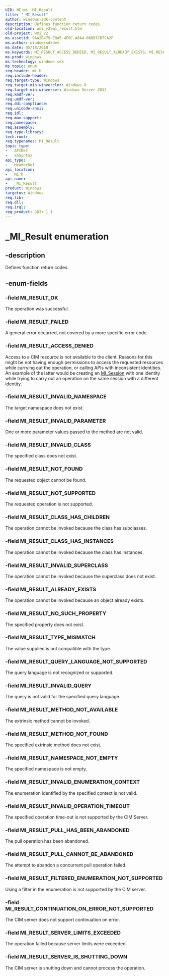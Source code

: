 ```yaml
---
UID: NE:mi._MI_Result
title: "_MI_Result"
author: windows-sdk-content
description: Defines function return codes.
old-location: wmi_v2\mi_result.htm
old-project: wmi_v2
ms.assetid: 9AA2B479-E8A5-4F0C-A8A4-06DB7CB7CA2F
ms.author: windowssdkdev
ms.date: 05/18/2018
ms.keywords: MI_RESULT_ACCESS_DENIED, MI_RESULT_ALREADY_EXISTS, MI_RESULT_CLASS_HAS_CHILDREN, MI_RESULT_CLASS_HAS_INSTANCES, MI_RESULT_CONTINUATION_ON_ERROR_NOT_SUPPORTED, MI_RESULT_FAILED, MI_RESULT_FILTERED_ENUMERATION_NOT_SUPPORTED, MI_RESULT_INVALID_CLASS, MI_RESULT_INVALID_ENUMERATION_CONTEXT, MI_RESULT_INVALID_NAMESPACE, MI_RESULT_INVALID_OPERATION_TIMEOUT, MI_RESULT_INVALID_PARAMETER, MI_RESULT_INVALID_QUERY, MI_RESULT_INVALID_SUPERCLASS, MI_RESULT_METHOD_NOT_AVAILABLE, MI_RESULT_METHOD_NOT_FOUND, MI_RESULT_NAMESPACE_NOT_EMPTY, MI_RESULT_NOT_FOUND, MI_RESULT_NOT_SUPPORTED, MI_RESULT_NO_SUCH_PROPERTY, MI_RESULT_OK, MI_RESULT_PULL_CANNOT_BE_ABANDONED, MI_RESULT_PULL_HAS_BEEN_ABANDONED, MI_RESULT_QUERY_LANGUAGE_NOT_SUPPORTED, MI_RESULT_SERVER_IS_SHUTTING_DOWN, MI_RESULT_SERVER_LIMITS_EXCEEDED, MI_RESULT_TYPE_MISMATCH, MI_Result, MI_Result enumeration [Windows Management Infrastructure (MI)], _MI_Result, _MI_Result enumeration [Windows Management Infrastructure (MI)], mi/MI_RESULT_ACCESS_DENIED, mi/MI_RESULT_ALREADY_EXISTS, mi/MI_RESULT_CLASS_HAS_CHILDREN, mi/MI_RESULT_CLASS_HAS_INSTANCES, mi/MI_RESULT_CONTINUATION_ON_ERROR_NOT_SUPPORTED, mi/MI_RESULT_FAILED, mi/MI_RESULT_FILTERED_ENUMERATION_NOT_SUPPORTED, mi/MI_RESULT_INVALID_CLASS, mi/MI_RESULT_INVALID_ENUMERATION_CONTEXT, mi/MI_RESULT_INVALID_NAMESPACE, mi/MI_RESULT_INVALID_OPERATION_TIMEOUT, mi/MI_RESULT_INVALID_PARAMETER, mi/MI_RESULT_INVALID_QUERY, mi/MI_RESULT_INVALID_SUPERCLASS, mi/MI_RESULT_METHOD_NOT_AVAILABLE, mi/MI_RESULT_METHOD_NOT_FOUND, mi/MI_RESULT_NAMESPACE_NOT_EMPTY, mi/MI_RESULT_NOT_FOUND, mi/MI_RESULT_NOT_SUPPORTED, mi/MI_RESULT_NO_SUCH_PROPERTY, mi/MI_RESULT_OK, mi/MI_RESULT_PULL_CANNOT_BE_ABANDONED, mi/MI_RESULT_PULL_HAS_BEEN_ABANDONED, mi/MI_RESULT_QUERY_LANGUAGE_NOT_SUPPORTED, mi/MI_RESULT_SERVER_IS_SHUTTING_DOWN, mi/MI_RESULT_SERVER_LIMITS_EXCEEDED, mi/MI_RESULT_TYPE_MISMATCH, mi/MI_Result, wmi._mi_result, wmi_v2.mi_result
ms.prod: windows
ms.technology: windows-sdk
ms.topic: enum
req.header: mi.h
req.include-header: 
req.target-type: Windows
req.target-min-winverclnt: Windows 8
req.target-min-winversvr: Windows Server 2012
req.kmdf-ver: 
req.umdf-ver: 
req.ddi-compliance: 
req.unicode-ansi: 
req.idl: 
req.max-support: 
req.namespace: 
req.assembly: 
req.type-library: 
tech.root: 
req.typenames: MI_Result
topic_type:
-	APIRef
-	kbSyntax
api_type:
-	HeaderDef
api_location:
-	Mi.h
api_name:
-	_MI_Result
product: Windows
targetos: Windows
req.lib: 
req.dll: 
req.irql: 
req.product: GDI+ 1.1
---
```


# _MI_Result enumeration


## -description


Defines function return codes.


## -enum-fields




### -field MI_RESULT_OK

The operation was successful.


### -field MI_RESULT_FAILED

A general error occurred, not covered by a more specific error code.


### -field MI_RESULT_ACCESS_DENIED

Access to a CIM resource is not available to the client. Reasons for this might be not having enough permissions to access the requested resources while carrying out the operation, 
or calling APIs with inconsistent identities. An example of the latter would be creating an <a href="https://msdn.microsoft.com/68a69321-0aa9-423e-a72f-aa2f4dee2d51">MI_Session</a> with one identity while trying to carry out an operation on the same session with a different identity.


### -field MI_RESULT_INVALID_NAMESPACE

The target namespace does not exist.


### -field MI_RESULT_INVALID_PARAMETER

One or more parameter values passed to the method are not valid.


### -field MI_RESULT_INVALID_CLASS

The specified class does not exist.


### -field MI_RESULT_NOT_FOUND

The requested object cannot be found.


### -field MI_RESULT_NOT_SUPPORTED

The requested operation is not supported.


### -field MI_RESULT_CLASS_HAS_CHILDREN

The operation cannot be invoked because the class has subclasses.


### -field MI_RESULT_CLASS_HAS_INSTANCES

The operation cannot be invoked because the class has instances.


### -field MI_RESULT_INVALID_SUPERCLASS

The operation cannot be invoked because the superclass does not exist.


### -field MI_RESULT_ALREADY_EXISTS

The operation cannot be invoked because an object already exists.


### -field MI_RESULT_NO_SUCH_PROPERTY

The specified property does not exist.


### -field MI_RESULT_TYPE_MISMATCH

The value supplied is not compatible with the type.


### -field MI_RESULT_QUERY_LANGUAGE_NOT_SUPPORTED

The query language is not recognized or supported.


### -field MI_RESULT_INVALID_QUERY

The query is not valid for the specified query language.


### -field MI_RESULT_METHOD_NOT_AVAILABLE

The extrinsic method cannot be invoked.


### -field MI_RESULT_METHOD_NOT_FOUND

The specified extrinsic method does not exist.


### -field MI_RESULT_NAMESPACE_NOT_EMPTY

The specified namespace is not empty.


### -field MI_RESULT_INVALID_ENUMERATION_CONTEXT

The enumeration identified by the specified context is not valid.


### -field MI_RESULT_INVALID_OPERATION_TIMEOUT

The specified operation time-out is not supported by the CIM Server.


### -field MI_RESULT_PULL_HAS_BEEN_ABANDONED

The pull operation has been abandoned.


### -field MI_RESULT_PULL_CANNOT_BE_ABANDONED

The attempt to abandon a concurrent pull operation failed.


### -field MI_RESULT_FILTERED_ENUMERATION_NOT_SUPPORTED

Using a filter in the enumeration is not supported by the CIM server.


### -field MI_RESULT_CONTINUATION_ON_ERROR_NOT_SUPPORTED

The CIM server does not support continuation on error.


### -field MI_RESULT_SERVER_LIMITS_EXCEEDED

The operation failed because server limits were exceeded.


### -field MI_RESULT_SERVER_IS_SHUTTING_DOWN

The CIM server is shutting down and cannot process the operation.

